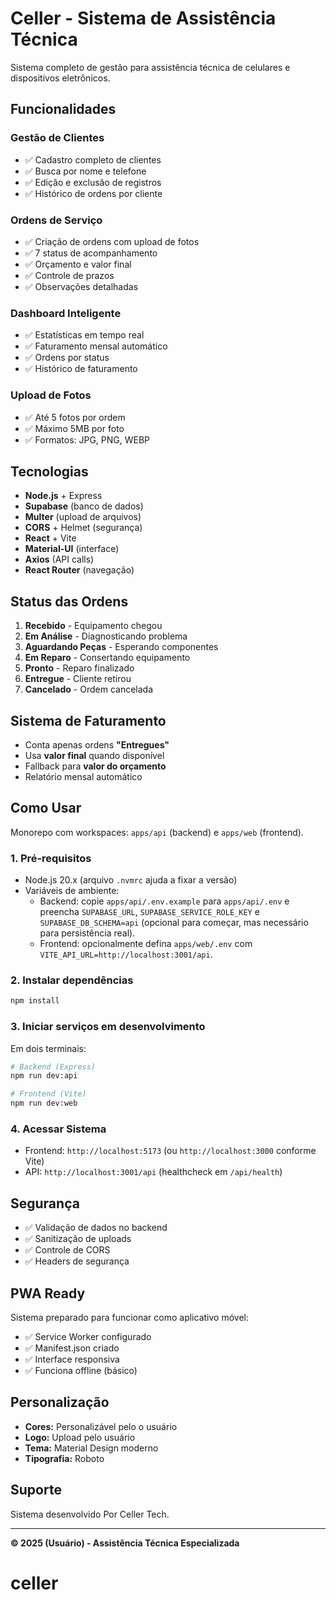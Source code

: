 # Celler - Sistema de Assistência Técnica

Sistema completo de gestão para assistência técnica de celulares e dispositivos eletrônicos.

## Funcionalidades

### Gestão de Clientes

- ✅ Cadastro completo de clientes
- ✅ Busca por nome e telefone
- ✅ Edição e exclusão de registros
- ✅ Histórico de ordens por cliente

### Ordens de Serviço

- ✅ Criação de ordens com upload de fotos
- ✅ 7 status de acompanhamento
- ✅ Orçamento e valor final
- ✅ Controle de prazos
- ✅ Observações detalhadas

### Dashboard Inteligente

- ✅ Estatísticas em tempo real
- ✅ Faturamento mensal automático
- ✅ Ordens por status
- ✅ Histórico de faturamento

### Upload de Fotos

- ✅ Até 5 fotos por ordem
- ✅ Máximo 5MB por foto
- ✅ Formatos: JPG, PNG, WEBP

## Tecnologias

- **Node.js** + Express
- **Supabase** (banco de dados)
- **Multer** (upload de arquivos)
- **CORS** + Helmet (segurança)
- **React** + Vite
- **Material-UI** (interface)
- **Axios** (API calls)
- **React Router** (navegação)

## Status das Ordens

1. **Recebido** - Equipamento chegou
2. **Em Análise** - Diagnosticando problema
3. **Aguardando Peças** - Esperando componentes
4. **Em Reparo** - Consertando equipamento
5. **Pronto** - Reparo finalizado
6. **Entregue** - Cliente retirou
7. **Cancelado** - Ordem cancelada

## Sistema de Faturamento

- Conta apenas ordens **"Entregues"**
- Usa **valor final** quando disponível
- Fallback para **valor do orçamento**
- Relatório mensal automático

## Como Usar

Monorepo com workspaces: `apps/api` (backend) e `apps/web` (frontend).

### 1. Pré‑requisitos

- Node.js 20.x (arquivo `.nvmrc` ajuda a fixar a versão)
- Variáveis de ambiente:
  - Backend: copie `apps/api/.env.example` para `apps/api/.env` e preencha `SUPABASE_URL`, `SUPABASE_SERVICE_ROLE_KEY` e `SUPABASE_DB_SCHEMA=api` (opcional para começar, mas necessário para persistência real).
  - Frontend: opcionalmente defina `apps/web/.env` com `VITE_API_URL=http://localhost:3001/api`.

### 2. Instalar dependências

```bash
npm install
```

### 3. Iniciar serviços em desenvolvimento

Em dois terminais:

```bash
# Backend (Express)
npm run dev:api

# Frontend (Vite)
npm run dev:web
```

### 4. Acessar Sistema

- Frontend: `http://localhost:5173` (ou `http://localhost:3000` conforme Vite)
- API: `http://localhost:3001/api` (healthcheck em `/api/health`)



## Segurança

- ✅ Validação de dados no backend
- ✅ Sanitização de uploads
- ✅ Controle de CORS
- ✅ Headers de segurança

## PWA Ready

Sistema preparado para funcionar como aplicativo móvel:

- ✅ Service Worker configurado
- ✅ Manifest.json criado
- ✅ Interface responsiva
- ✅ Funciona offline (básico)

## Personalização

- **Cores:** Personalizável pelo o usuário
- **Logo:** Upload pelo usuário
- **Tema:** Material Design moderno
- **Tipografia:** Roboto

## Suporte

Sistema desenvolvido Por Celler Tech.

---

**© 2025 (Usuário) - Assistência Técnica Especializada**
# celler

